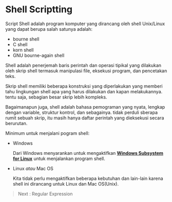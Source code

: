 # Shell Scriptting

Script Shell adalah program komputer yang dirancang oleh shell Unix/Linux yang dapat berupa salah satunya adalah:

- bourne shell
- C shell
- korn shell
- GNU bourne-again shell

Shell adalah penerjemah baris perintah dan operasi tipikal yang dilakukan oleh skrip shell termasuk manipulasi file, eksekusi program, dan pencetakan teks.

Skrip shell memiliki beberapa konstruksi yang diperlakukan yang memberi tahu lingkungan shell apa yang harus dilakukan dan kapan melakukannya. tentu saja, sebagian besar skrip lebih kompleks.

Bagaimanapun juga, shell adalah bahasa pemograman yang nyata, lengkap dengan variable, struktur kontrol, dan sebagainya. tidak perduli sberapa rumit sebuah skrip, itu masih hanya daftar perintah yang dieksekusi secara berurutan.

Minimum untuk menjalani pogram shell:

- Windows

  Dari Windows menyarankan untuk mengaktifkan [**Windows Subsystem for Linux**](https://docs.microsoft.com/en-us/windows/wsl/) untuk menjalankan program shell.

- Linux _atau_ Mac OS

  Kita tidak perlu mengaktifkan beberapa kebutuhan dan lain-lain karena shell ini dirancang untuk Linux dan Mac OS(Unix).

> Next : Regular Expression
